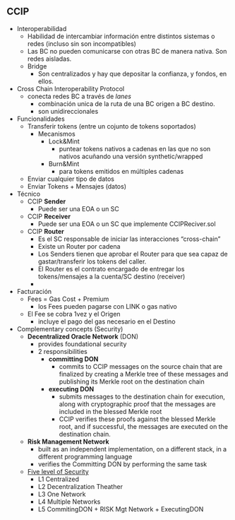 
## CCIP
- Interoperabilidad
    - Habilidad de intercambiar información entre distintos sistemas o redes (incluso sin son incompatibles)
    - Las BC no pueden comunicarse con otras BC de manera nativa. Son redes aisladas.
    - Bridge
        - Son centralizados y hay que depositar la confianza, y fondos, en ellos.
- Cross Chain Interoperability Protocol
    - conecta redes BC a través de *lanes*
        - combinación unica de la ruta de una BC origen a BC destino.
        - son unidireccionales
- Funcionalidades
    - Transferir tokens (entre un cojunto de tokens soportados)
        - Mecanismos
            - Lock&Mint
                - puntear tokens nativos a cadenas en las que no son nativos acuñando una versión synthetic/wrapped
            - Burn&Mint
                - para tokens emitidos en múltiples cadenas
    - Enviar cualquier tipo de datos
    - Enviar Tokens + Mensajes (datos)
- Técnico
    - CCIP **Sender**
        - Puede ser una EOA o un SC
    - CCIP **Receiver**
        - Puede ser una EOA o un SC que implemente CCIPReciver.sol
    - CCIP **Router**
        - Es el SC responsable de iniciar las interacciones “cross-chain”
        - Existe un Router por cadena
        - Los Senders tienen que aprobar el Router para que sea capaz de gastar/transferir los tokens del caller.
        - El Router es el contrato encargado de entregar los tokens/mensajes a la cuenta/SC destino (receiver)
        - 
- Facturación
    - Fees = Gas Cost + Premium
        - los Fees pueden pagarse con LINK o gas nativo
    - El Fee se cobra 1vez y el Origen
        - incluye el pago del gas necesario en el Destino
- Complementary concepts (Security)
    - **Decentralized Oracle Network** (DON)
        - provides foundational security
        - 2 responsibilities
            - **committing DON**
                - commits to CCIP messages on the source chain that are finalized by creating a Merkle tree of these messages and publishing its Merkle root on the destination chain
            - **executing DON**
                - submits messages to the destination chain for execution, along with cryptographic proof that the messages are included in the blessed Merkle root
                - CCIP verifies these proofs against the blessed Merkle root, and if successful, the messages are executed on the destination chain.
    - **Risk Management Network**
        - built as an independent implementation, on a different stack, in a different programming language
        - verifies the Committing DON by performing the same task
    - [Five level of Security](https://blog.chain.link/five-levels-cross-chain-security/)
        - L1 Centralized
        - L2 Decentralization Theather
        - L3 One Network
        - L4 Multiple Networks
        - L5 CommitingDON + RISK Mgt Network + ExecutingDON